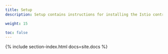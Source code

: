 ```yaml
---
title: Setup
description: Setup contains instructions for installing the Istio control plane in various environments (e.g., Kubernetes, Consul, etc.), as well as instructions for installing the sidecar in the application deployment.

weight: 15

toc: false
---
```


{% include section-index.html docs=site.docs %}
